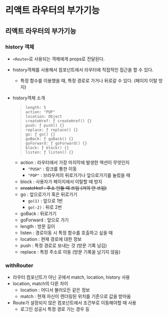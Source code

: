 # 리액트 라우터의 부가기능

## 리액트 라우터의 부가기능

### history 객체

* `<Route>`로 사용되는 객체에게 props로 전달된다.
* history객체를 사용해서 컴포넌트에서 라우터에 직접적인 접근을 할 수 있다.
  * 특정 함수를 이용했을 때, 특정 경로로 가거나 뒤로갈 수 있다. \(페이지 이탈 방지\)
* history객체 소개

  > ```text
  > length: 5
  > action: "POP"
  > location: Object
  > createHref: ƒ createHref() {}
  > push: ƒ push() {}
  > replace: ƒ replace() {}
  > go: ƒ go() {}
  > goBack: ƒ goBack() {}
  > goForward: ƒ goForward() {}
  > block: ƒ block() {}
  > listen: ƒ listen() {}
  > ```

  * action : 라우터에서 가장 마지막에 발생한 액션이 무엇인지
    * `"PUSH"` : 링크를 통한 이동
    * `"POP"` : 브라우저의 뒤로가기나 앞으로가기를 눌렀을 때
  * block : 사용자가 페이지에서 이탈할 때 방지
  * ~~createHref : 주소 만들 때 쓰임 \(거의 안 쓰임\)~~
  * go : 앞으로가기 혹은 뒤로가기
    * `go(1)` : 앞으로 1번
    * `go(-2)` : 뒤로 2번
  * goBack : 뒤로가기
  * goForward : 앞으로 가기
  * length : 방문 길이
  * listen : 경로이동 시 특정 함수를 호출하고 싶을 때
  * location : 현재 경로에 대한 정보
  * push : 특정 경로로 보내는 것 \(방문 기록 남김\)
  * replace : 특정 주소로 이동 \(방문 기록을 남기지 않음\)

### withRouter

* 라우터 컴포넌트가 아닌 곳에서 match, location, history 사용
* location, match의 다른 차이
  * location : 어디서 불러오든 같은 정보
  * match : 현재 자신이 렌더링된 위치를 기준으로 값을 받아옴
* Route가 설정되지 않은 컴포넌트에서 조건부로 이동해야할 때 사용
  * 로그인 성공시 특정 경로 가는 경우 등

